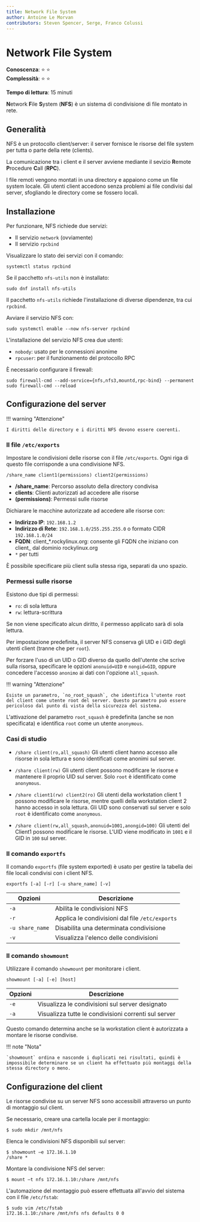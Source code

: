 ```yaml
---
title: Network File System
author: Antoine Le Morvan
contributors: Steven Spencer, Serge, Franco Colussi
---
```


# Network File System

**Conoscenza**: :star: :star:  
**Complessità**: :star: :star:

**Tempo di lettura**: 15 minuti

**N**etwork **F**ile **S**ystem (**NFS**) è un sistema di condivisione di file montato in rete.

## Generalità

NFS è un protocollo client/server: il server fornisce le risorse del file system per tutta o parte della rete (clients).

La comunicazione tra i client e il server avviene mediante il sevizio  **R**emote **P**rocedure **C**all (**RPC**).

I file remoti vengono montati in una directory e appaiono come un file system locale. Gli utenti client accedono senza problemi ai file condivisi dal server, sfogliando le directory come se fossero locali.

## Installazione

Per funzionare, NFS richiede due servizi:

* Il servizio `network` (ovviamente)
* Il servizio `rpcbind`

Visualizzare lo stato dei servizi con il comando:

```
systemctl status rpcbind
```

Se il pacchetto `nfs-utils` non è installato:

```
sudo dnf install nfs-utils
```

Il pacchetto `nfs-utils` richiede l'installazione di diverse dipendenze, tra cui `rpcbind`.

Avviare il servizio NFS con:

```
sudo systemctl enable --now nfs-server rpcbind
```

L'installazione del servizio NFS crea due utenti:

* `nobody`: usato per le connessioni anonime
* `rpcuser`: per il funzionamento del protocollo RPC

È necessario configurare il firewall:

```
sudo firewall-cmd --add-service={nfs,nfs3,mountd,rpc-bind} --permanent 
sudo firewall-cmd --reload
```

## Configurazione del server

!!! warning "Attenzione"

    I diritti delle directory e i diritti NFS devono essere coerenti.

### Il file `/etc/exports`

Impostare le condivisioni delle risorse con il file `/etc/exports`. Ogni riga di questo file corrisponde a una condivisione NFS.

```
/share_name client1(permissions) client2(permissions)
```

* **/share_name**: Percorso assoluto della directory condivisa
* **clients**: Clienti autorizzati ad accedere alle risorse
* **(permissions)**: Permessi sulle risorse

Dichiarare le macchine autorizzate ad accedere alle risorse con:

* **Indirizzo IP**: `192.168.1.2`
* **Indirizzo di Rete**: `192.168.1.0/255.255.255.0` o formato CIDR `192.168.1.0/24`
* **FQDN**: client_*.rockylinux.org: consente gli FQDN che iniziano con client_ dal dominio rockylinux.org
* `*` per tutti

È possibile specificare più client sulla stessa riga, separati da uno spazio.

### Permessi sulle risorse

Esistono due tipi di permessi:

* `ro`: di sola lettura
* `rw`: lettura-scrittura

Se non viene specificato alcun diritto, il permesso applicato sarà di sola lettura.

Per impostazione predefinita, il server NFS conserva gli UID e i GID degli utenti client (tranne che per `root`).

Per forzare l'uso di un UID o GID diverso da quello dell'utente che scrive sulla risorsa, specificare le opzioni `anonuid=UID` e `nongid=GID`, oppure concedere l'accesso `anonimo` ai dati con l'opzione `all_squash`.

!!! warning "Attenzione" 

    Esiste un parametro, `no_root_squash`, che identifica l'utente root del client come utente root del server. Questo parametro può essere pericoloso dal punto di vista della sicurezza del sistema.

L'attivazione del parametro `root_squash` è predefinita (anche se non specificata) e identifica `root` come un utente `anonymous`.

### Casi di studio

* `/share client(ro,all_squash)` Gli utenti client hanno accesso alle risorse in sola lettura e sono identificati come anonimi sul server.

* `/share client(rw)` Gli utenti client possono modificare le risorse e mantenere il proprio UID sul server. Solo `root` è identificato come `anonymous`.

* `/share client1(rw) client2(ro)` Gli utenti della workstation client 1 possono modificare le risorse, mentre quelli della workstation client 2 hanno accesso in sola lettura. Gli UID sono conservati sul server e solo `root` è identificato come `anonymous`.

* `/share client(rw,all_squash,anonuid=1001,anongid=100)` Gli utenti del Client1 possono modificare le risorse. L'UID viene modificato in `1001` e il GID in `100` sul server.

### Il comando `exportfs`

Il comando `exportfs` (file system exported) è usato per gestire la tabella dei file locali condivisi con i client NFS.

```
exportfs [-a] [-r] [-u share_name] [-v]
```

| Opzioni         | Descrizione                                     |
| --------------- | ----------------------------------------------- |
| `-a`            | Abilita le condivisioni NFS                     |
| `-r`            | Applica le condivisioni dal file `/etc/exports` |
| `-u share_name` | Disabilita una determinata condivisione         |
| `-v`            | Visualizza l'elenco delle condivisioni          |

### Il comando `showmount`

Utilizzare il comando `showmount` per monitorare i client.

```
showmount [-a] [-e] [host]
```

| Opzioni | Descrizione                                          |
| ------- | ---------------------------------------------------- |
| `-e`    | Visualizza le condivisioni sul server designato      |
| `-a`    | Visualizza tutte le condivisioni correnti sul server |

Questo comando determina anche se la workstation client è autorizzata a montare le risorse condivise.

!!! note "Nota"

    `showmount` ordina e nasconde i duplicati nei risultati, quindi è impossibile determinare se un client ha effettuato più montaggi della stessa directory o meno.

## Configurazione del client

Le risorse condivise su un server NFS sono accessibili attraverso un punto di montaggio sul client.

Se necessario, creare una cartella locale per il montaggio:

```
$ sudo mkdir /mnt/nfs
```

Elenca le condivisioni NFS disponibili sul server:

```
$ showmount –e 172.16.1.10
/share *
```

Montare la condivisione NFS del server:

```
$ mount –t nfs 172.16.1.10:/share /mnt/nfs
```

L'automazione del montaggio può essere effettuata all'avvio del sistema con il file `/etc/fstab`:

```
$ sudo vim /etc/fstab
172.16.1.10:/share /mnt/nfs nfs defaults 0 0
```
